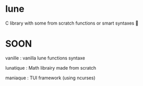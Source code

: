 # lune
C library with some from scratch functions or smart syntaxes 🧠

# SOON
vanille : vanilla lune functions syntaxe

lunatique : Math librairy made from scratch

maniaque : TUI framework (using ncurses)

